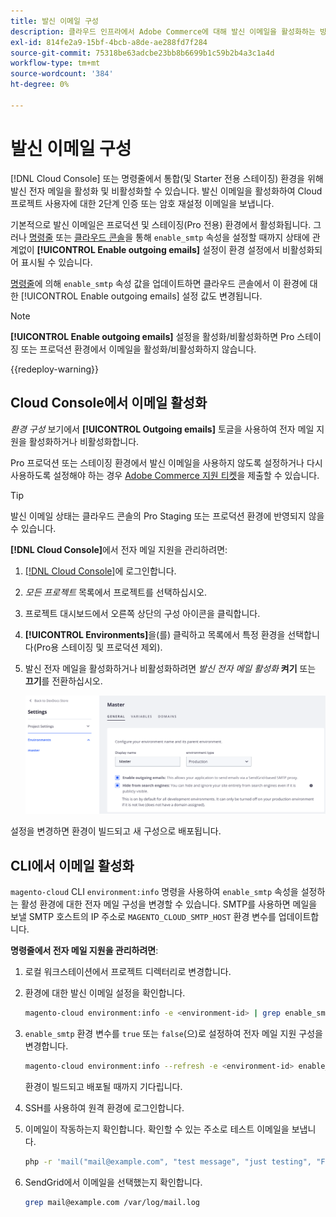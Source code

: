```yaml
---
title: 발신 이메일 구성
description: 클라우드 인프라에서 Adobe Commerce에 대해 발신 이메일을 활성화하는 방법을 알아봅니다.
exl-id: 814fe2a9-15bf-4bcb-a8de-ae288fd7f284
source-git-commit: 75318be63adcbe23bb8b6699b1c59b2b4a3c1a4d
workflow-type: tm+mt
source-wordcount: '384'
ht-degree: 0%

---
```


# 발신 이메일 구성

[!DNL Cloud Console] 또는 명령줄에서 통합(및 Starter 전용 스테이징) 환경을 위해 발신 전자 메일을 활성화 및 비활성화할 수 있습니다. 발신 이메일을 활성화하여 Cloud 프로젝트 사용자에 대한 2단계 인증 또는 암호 재설정 이메일을 보냅니다.

기본적으로 발신 이메일은 프로덕션 및 스테이징(Pro 전용) 환경에서 활성화됩니다. 그러나 [명령줄](#enable-emails-in-the-cli) 또는 [클라우드 콘솔](outgoing-emails.md#enable-emails-in-the-cloud-console)을 통해 `enable_smtp` 속성을 설정할 때까지 상태에 관계없이 **[!UICONTROL Enable outgoing emails]** 설정이 환경 설정에서 비활성화되어 표시될 수 있습니다.

[명령줄](#enable-emails-in-the-cli)에 의해 `enable_smtp` 속성 값을 업데이트하면 클라우드 콘솔에서 이 환경에 대한 [!UICONTROL Enable outgoing emails] 설정 값도 변경됩니다.

>[!NOTE]
>
>**[!UICONTROL Enable outgoing emails]** 설정을 활성화/비활성화하면 Pro 스테이징 또는 프로덕션 환경에서 이메일을 활성화/비활성화하지 않습니다.

{{redeploy-warning}}

## Cloud Console에서 이메일 활성화

_환경 구성_ 보기에서 **[!UICONTROL Outgoing emails]** 토글을 사용하여 전자 메일 지원을 활성화하거나 비활성화합니다.

Pro 프로덕션 또는 스테이징 환경에서 발신 이메일을 사용하지 않도록 설정하거나 다시 사용하도록 설정해야 하는 경우 [Adobe Commerce 지원 티켓](https://experienceleague.adobe.com/en/docs/commerce-knowledge-base/kb/help-center-guide/magento-help-center-user-guide)을 제출할 수 있습니다.

>[!TIP]
>
>발신 이메일 상태는 클라우드 콘솔의 Pro Staging 또는 프로덕션 환경에 반영되지 않을 수 있습니다.

**[!DNL Cloud Console]**&#x200B;에서 전자 메일 지원을 관리하려면:

1. [[!DNL Cloud Console]](https://console.adobecommerce.com)에 로그인합니다.
1. _모든 프로젝트_ 목록에서 프로젝트를 선택하십시오.
1. 프로젝트 대시보드에서 오른쪽 상단의 구성 아이콘을 클릭합니다.
1. **[!UICONTROL Environments]**&#x200B;을(를) 클릭하고 목록에서 특정 환경을 선택합니다(Pro용 스테이징 및 프로덕션 제외).
1. 발신 전자 메일을 활성화하거나 비활성화하려면 _발신 전자 메일 활성화_ **켜기** 또는 **끄기**&#x200B;를 전환하십시오.

   ![발신 전자 메일 구성 사용](../../assets/outgoing-emails.png)

설정을 변경하면 환경이 빌드되고 새 구성으로 배포됩니다.

## CLI에서 이메일 활성화

`magento-cloud` CLI `environment:info` 명령을 사용하여 `enable_smtp` 속성을 설정하는 활성 환경에 대한 전자 메일 구성을 변경할 수 있습니다. SMTP를 사용하면 메일을 보낼 SMTP 호스트의 IP 주소로 `MAGENTO_CLOUD_SMTP_HOST` 환경 변수를 업데이트합니다.

**명령줄에서 전자 메일 지원을 관리하려면**:

1. 로컬 워크스테이션에서 프로젝트 디렉터리로 변경합니다.

1. 환경에 대한 발신 이메일 설정을 확인합니다.

   ```bash
   magento-cloud environment:info -e <environment-id> | grep enable_smtp
   ```

1. `enable_smtp` 환경 변수를 `true` 또는 `false`(으)로 설정하여 전자 메일 지원 구성을 변경합니다.

   ```bash
   magento-cloud environment:info --refresh -e <environment-id> enable_smtp true
   ```

   환경이 빌드되고 배포될 때까지 기다립니다.

1. SSH를 사용하여 원격 환경에 로그인합니다.

1. 이메일이 작동하는지 확인합니다. 확인할 수 있는 주소로 테스트 이메일을 보냅니다.

   ```bash
   php -r 'mail("mail@example.com", "test message", "just testing", "From: tester@example.com");'
   ```

1. SendGrid에서 이메일을 선택했는지 확인합니다.

   ```bash
   grep mail@example.com /var/log/mail.log
   ```
